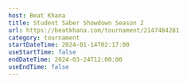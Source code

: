 ```yaml
---
host: Beat Khana
title: Student Saber Showdown Season 2
url: https://beatkhana.com/tournament/2147484281
category: tournament
startDateTime: 2024-01-14T02:17:00
useStartTime: false
endDateTime: 2024-03-24T12:00:00
useEndTime: false
---
```

